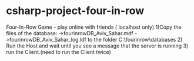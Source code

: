 # csharp-project-four-in-row
Four-In-Row Game - play online with friends ( localhost only)
1)Copy the files of the database:
  ->fourinrowDB_Aviv_Sahar.mdf
  ->fourinrowDB_Aviv_Sahar_log.ldf
to the folder C:\fourinrow\databases
2) Run the Host and wait until you see a message that the server is running
3) run the Client.(need to run the Client twice)
